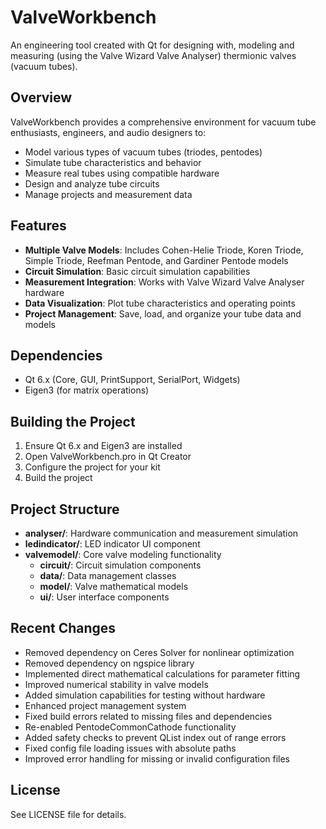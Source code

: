 # ValveWorkbench

An engineering tool created with Qt for designing with, modeling and measuring (using the Valve Wizard Valve Analyser) thermionic valves (vacuum tubes).

## Overview

ValveWorkbench provides a comprehensive environment for vacuum tube enthusiasts, engineers, and audio designers to:

- Model various types of vacuum tubes (triodes, pentodes)
- Simulate tube characteristics and behavior
- Measure real tubes using compatible hardware
- Design and analyze tube circuits
- Manage projects and measurement data

## Features

- **Multiple Valve Models**: Includes Cohen-Helie Triode, Koren Triode, Simple Triode, Reefman Pentode, and Gardiner Pentode models
- **Circuit Simulation**: Basic circuit simulation capabilities
- **Measurement Integration**: Works with Valve Wizard Valve Analyser hardware
- **Data Visualization**: Plot tube characteristics and operating points
- **Project Management**: Save, load, and organize your tube data and models

## Dependencies

- Qt 6.x (Core, GUI, PrintSupport, SerialPort, Widgets)
- Eigen3 (for matrix operations)

## Building the Project

1. Ensure Qt 6.x and Eigen3 are installed
2. Open ValveWorkbench.pro in Qt Creator
3. Configure the project for your kit
4. Build the project

## Project Structure

- **analyser/**: Hardware communication and measurement simulation
- **ledindicator/**: LED indicator UI component
- **valvemodel/**: Core valve modeling functionality
  - **circuit/**: Circuit simulation components
  - **data/**: Data management classes
  - **model/**: Valve mathematical models
  - **ui/**: User interface components

## Recent Changes

- Removed dependency on Ceres Solver for nonlinear optimization
- Removed dependency on ngspice library
- Implemented direct mathematical calculations for parameter fitting
- Improved numerical stability in valve models
- Added simulation capabilities for testing without hardware
- Enhanced project management system
- Fixed build errors related to missing files and dependencies
- Re-enabled PentodeCommonCathode functionality
- Added safety checks to prevent QList index out of range errors
- Fixed config file loading issues with absolute paths
- Improved error handling for missing or invalid configuration files

## License

See LICENSE file for details.

